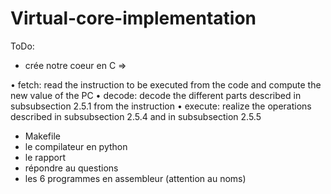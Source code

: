 # Virtual-core-implementation


ToDo:

- crée notre coeur en C
 =>

• fetch: read the instruction to be executed from the code and compute the new value of the PC
• decode: decode the different parts described in subsubsection 2.5.1 from the instruction
• execute: realize the operations described in subsubsection 2.5.4 and in subsubsection 2.5.5

- Makefile
- le compilateur en python
- le rapport
- répondre au questions
- les 6 programmes en assembleur (attention au noms)